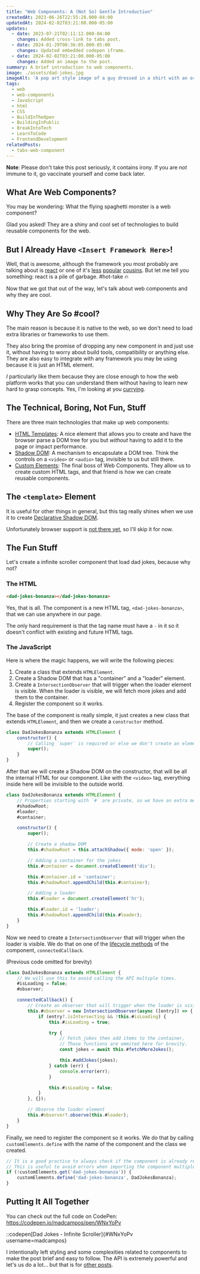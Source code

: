```yaml
---
title: "Web Components: A (Not So) Gentle Introduction"
createdAt: 2023-06-26T22:55:28.000-04:00
updatedAt: 2024-02-02T03:21:00.000-05:00
updates:
  - date: 2023-07-21T02:11:12.000-04:00
    changes: Added cross-link to tabs post.
  - date: 2024-01-29T00:36:05.000-05:00
    changes: Updated embedded codepen iframe.
  - date: 2024-02-02T03:21:00.000-05:00
    changes: Added an image to the post.
summary: A brief introduction to web components.
image: ./assets/dad-jokes.jpg
imageAlt: 'A pop art style image of a guy dressed in a shirt with an orange tie, holding a microphone and laughing hard. The background is a brick wall with splatters of white and blue paint.'
tags:
  - web
  - web-components
  - JavaScript
  - html
  - CSS
  - BuildInTheOpen
  - BuildingInPublic
  - BreakIntoTech
  - LearnToCode
  - FrontendDevelopment
relatedPosts:
  - tabs-web-component
---
```


**Note**: Please don't take this post seriously, it contains irony. If you are _not_ immune to it, go vaccinate yourself and come back later.

## What Are Web Components?

You may be wondering: What the flying spaghetti monster is a web component?

Glad you asked! They are a shiny and cool set of technologies to build reusable components for the web.

## But I Already Have `<Insert Framework Here>`!

Well, that is awesome, although the framework you most probably are talking about is [react](https://react.dev/) or one of it's [less](https://angularjs.org/) [popular](https://svelte.dev/) [cousins](https://vuejs.org/).
But let me tell you something: react is a pile of garbage. #hot-take 🔥

Now that we got that out of the way, let's talk about web components and why they are cool.

## Why They Are So #cool?

The main reason is because it is native to the web, so we don't need to load extra libraries or frameworks to use them.

They also bring the promise of dropping any new component in and just use it, without having to worry about build tools, compatibility or anything else. They are also easy to integrate with any framework you may be using because it is just an HTML element.

_I_ particularly like them because they are close enough to how the web platform works that you can understand them without having to learn new hard to grasp concepts. Yes, I'm looking at you [currying](https://en.wikipedia.org/wiki/Currying).

## The Technical, Boring, Not Fun, Stuff

There are three main technologies that make up web components:

- [HTML Templates](https://developer.mozilla.org/en-US/docs/Web/HTML/Element/template): A nice element that allows you to create and have the browser parse a DOM tree for you but _without_ having to add it to the page or impact performance.
- [Shadow DOM](https://developer.mozilla.org/en-US/docs/Web/Web_Components/Using_shadow_DOM): A mechanism to encapsulate a DOM tree. Think the controls on a `<video>` or `<audio>` tag, invisible to us but still there.
- [Custom Elements](https://developer.mozilla.org/en-US/docs/Web/Web_Components/Using_custom_elements): The final boss of Web Components. They allow us to create custom HTML tags, and that friend is how we can create reusable components.

## The `<template>` Element

It is useful for other things in general, but this tag really shines when we use it to create [Declarative Shadow DOM](https://developer.chrome.com/articles/declarative-shadow-dom/).

Unfortunately browser support is [not there yet](https://caniuse.com/declarative-shadow-dom), so I'll skip it for now.

## The Fun Stuff

Let's create a infinite scroller component that load dad jokes, because why not?

### The HTML

```html
<dad-jokes-bonanza></dad-jokes-bonanza>
```

Yes, that is all. The component is a new HTML tag, `<dad-jokes-bonanza>`, that we can use anywhere in our page.

The only hard requirement is that the tag name must have a `-` in it so it doesn't conflict with existing and future HTML tags.

### The JavaScript

Here is where the magic happens, we will write the following pieces:

1. Create a class that extends `HTMLElement`.
2. Create a Shadow DOM that has a "container" and a "loader" element.
3. Create a `IntersectionObserver` that will trigger when the loader element is visible. When the loader is visible, we will fetch more jokes and add them to the container.
4. Register the component so it works.

The base of the component is really simple, it just creates a new class that extends `HTMLElement`, and then we create a `constructor` method.

```javascript
class DadJokesBonanza extends HTMLElement {
	constructor() {
		// Calling `super` is required or else we don't create an element and the browser will yell at us.
		super();
	}
}
```

After that we will create a Shadow DOM on the constructor, that will be all the internal HTML for our component. Like with the `<video>` tag, everything inside here will be invisible to the outside world.

```javascript
class DadJokesBonanza extends HTMLElement {
	// Properties starting with `#` are private, so we have an extra mechanism to keep the logic inside the component.
	#shadowRoot;
	#loader;
	#container;

	constructor() {
		super();

		// Create a shadow DOM
		this.#shadowRoot = this.attachShadow({ mode: 'open' });

		// Adding a container for the jokes
		this.#container = document.createElement('div');

		this.#container.id = 'container';
		this.#shadowRoot.appendChild(this.#container);

		// Adding a loader
		this.#loader = document.createElement('hr');

		this.#loader.id = 'loader';
		this.#shadowRoot.appendChild(this.#loader);
	}
}
```

Now we need to create a `IntersectionObserver` that will trigger when the loader is visible. We do that on one of the [lifecycle methods](https://developer.mozilla.org/en-US/docs/Web/API/Web_components/Using_custom_elements#using_the_lifecycle_callbacks) of the component, `connectedCallback`.

(Previous code omitted for brevity)

```javascript
class DadJokesBonanza extends HTMLElement {
	// We will use this to avoid calling the API multiple times.
	#isLoading = false;
	#observer;

	connectedCallback() {
		// Create an observer that will trigger when the loader is visible
		this.#observer = new IntersectionObserver(async ([entry]) => {
			if (entry?.isIntersecting && !this.#isLoading) {
				this.#isLoading = true;

				try {
					// Fetch jokes then add items to the container,
					// Those functions are ommited here for brevity.
					const jokes = await this.#fetchMoreJokes();

					this.#addJokes(jokes);
				} catch (err) {
					console.error(err);
				}

				this.#isLoading = false;
			}
		}, {});

		// Observe the loader element
		this.#observer?.observe(this.#loader);
	}
}
```

Finally, we need to register the component so it works. We do that by calling `customElements.define` with the name of the component and the class we created.

```javascript
// It is a good practice to always check if the component is already registered.
// This is useful to avoid errors when importing the component multiple times from a single file.
if (!customElements.get('dad-jokes-bonanza')) {
	customElements.define('dad-jokes-bonanza', DadJokesBonanza);
}
```

## Putting It All Together

You can check out the full code on CodePen: https://codepen.io/madcampos/pen/WNxYoPv

::codepen[Dad Jokes - Infinite Scroller]{#WNxYoPv username=madcampos}

I intentionally left styling and some complexities related to components to make the post brief and easy to follow.
The API is extremely powerful and let's us do a lot... but that is for [other posts](https://madcampos.dev/blog/2023/07/tabs-web-component/).
